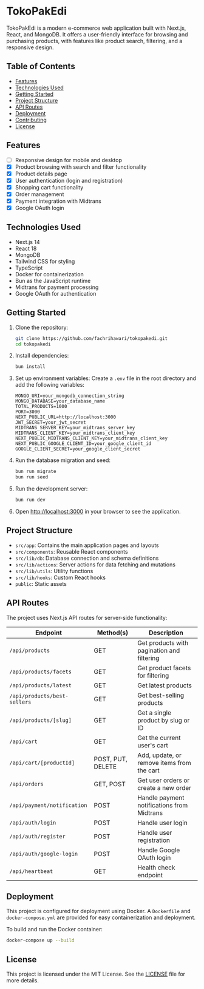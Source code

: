 # TokoPakEdi

TokoPakEdi is a modern e-commerce web application built with Next.js, React, and MongoDB. It offers a user-friendly interface for browsing and purchasing products, with features like product search, filtering, and a responsive design.

## Table of Contents
- [Features](#features)
- [Technologies Used](#technologies-used)
- [Getting Started](#getting-started)
- [Project Structure](#project-structure)
- [API Routes](#api-routes)
- [Deployment](#deployment)
- [Contributing](#contributing)
- [License](#license)

## Features
- [ ] Responsive design for mobile and desktop
- [x] Product browsing with search and filter functionality
- [x] Product details page
- [x] User authentication (login and registration)
- [x] Shopping cart functionality
- [x] Order management
- [x] Payment integration with Midtrans
- [x] Google OAuth login

## Technologies Used
- Next.js 14
- React 18
- MongoDB
- Tailwind CSS for styling
- TypeScript
- Docker for containerization
- Bun as the JavaScript runtime
- Midtrans for payment processing
- Google OAuth for authentication

## Getting Started

1. Clone the repository:
   ```bash
   git clone https://github.com/fachrihawari/tokopakedi.git
   cd tokopakedi
   ```

2. Install dependencies:
   ```bash
   bun install
   ```

3. Set up environment variables:
   Create a `.env` file in the root directory and add the following variables:
   ```
   MONGO_URI=your_mongodb_connection_string
   MONGO_DATABASE=your_database_name
   TOTAL_PRODUCTS=1000
   PORT=3000
   NEXT_PUBLIC_URL=http://localhost:3000
   JWT_SECRET=your_jwt_secret
   MIDTRANS_SERVER_KEY=your_midtrans_server_key
   MIDTRANS_CLIENT_KEY=your_midtrans_client_key
   NEXT_PUBLIC_MIDTRANS_CLIENT_KEY=your_midtrans_client_key
   NEXT_PUBLIC_GOOGLE_CLIENT_ID=your_google_client_id
   GOOGLE_CLIENT_SECRET=your_google_client_secret
   ```

4. Run the database migration and seed:
   ```bash
   bun run migrate
   bun run seed
   ```

5. Run the development server:
   ```bash
   bun run dev
   ```

6. Open [http://localhost:3000](http://localhost:3000) in your browser to see the application.

## Project Structure

- `src/app`: Contains the main application pages and layouts
- `src/components`: Reusable React components
- `src/lib/db`: Database connection and schema definitions
- `src/lib/actions`: Server actions for data fetching and mutations
- `src/lib/utils`: Utility functions
- `src/lib/hooks`: Custom React hooks
- `public`: Static assets

## API Routes

The project uses Next.js API routes for server-side functionality:

| Endpoint                           | Method(s)      | Description                                          |
|------------------------------------|-----------------|------------------------------------------------------|
| `/api/products`                    | GET             | Get products with pagination and filtering           |
| `/api/products/facets`             | GET             | Get product facets for filtering                     |
| `/api/products/latest`             | GET             | Get latest products                                  |
| `/api/products/best-sellers`       | GET             | Get best-selling products                            |
| `/api/products/[slug]`             | GET             | Get a single product by slug or ID                   |
| `/api/cart`                        | GET             | Get the current user's cart                          |
| `/api/cart/[productId]`            | POST, PUT, DELETE | Add, update, or remove items from the cart         |
| `/api/orders`                      | GET, POST       | Get user orders or create a new order                |
| `/api/payment/notification`        | POST            | Handle payment notifications from Midtrans           |
| `/api/auth/login`                  | POST            | Handle user login                                    |
| `/api/auth/register`               | POST            | Handle user registration                             |
| `/api/auth/google-login`           | POST            | Handle Google OAuth login                            |
| `/api/heartbeat`                   | GET             | Health check endpoint                                |

## Deployment

This project is configured for deployment using Docker. A `Dockerfile` and `docker-compose.yml` are provided for easy containerization and deployment.

To build and run the Docker container:

```bash
docker-compose up --build
```

## License

This project is licensed under the MIT License. See the [LICENSE](LICENSE) file for more details.
